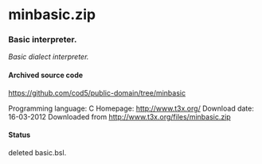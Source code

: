 # minbasic.zip #

### Basic interpreter. ###

*Basic dialect interpreter.*

#### Archived source code ####
https://github.com/cod5/public-domain/tree/minbasic

Programming language: C
Homepage: http://www.t3x.org/
Download date: 16-03-2012
Downloaded from http://www.t3x.org/files/minbasic.zip

#### Status ####
deleted basic.bsl.

